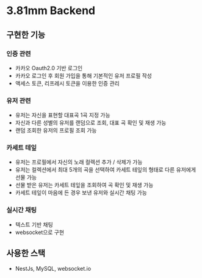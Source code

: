 # 3.81mm Backend
## 구현한 기능

### 인증 관련

  - 카카오 Oauth2.0 기반 로그인
  - 카카오 로그인 후 회원 가입을 통해 기본적인 유저 프로필 작성
  - 액세스 토큰, 리프레시 토큰을 이용한 인증 관리

### 유저 관련

  - 유저는 자신을 표현할 대표곡 1곡 지정 가능
  - 자신과 다른 성별의 유저를 랜덤으로 조회, 대표 곡 확인 및 재생 가능
  - 랜덤 조회한 유저의 프로필 조회 가능

### 카세트 테잎

  - 유저는 프로필에서 자신의 노래 컬렉션 추가 / 삭제가 가능
  - 유저는 컬렉션에서 최대 5개의 곡을 선택하여 카세트 테잎의 형태로 다른 유저에게 선물 가능
  - 선물 받은 유저는 카세트 테잎을 조회하여 곡 확인 및 재생 가능
  - 카세트 테잎이 마음에 든 경우 보낸 유저와 실시간 채팅 가능

### 실시간 채팅
  - 텍스트 기반 채팅
  - websocket으로 구현


## 사용한 스택
  - NestJs, MySQL, websocket.io
